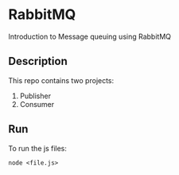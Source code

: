 # RabbitMQ
Introduction to Message queuing using RabbitMQ

## Description
This repo contains two projects:
1. Publisher
2. Consumer

## Run

To run the js files:

```
node <file.js>
```
